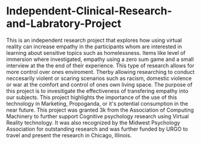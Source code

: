 # Independent-Clinical-Research-and-Labratory-Project
This is an independent research project that explores how using virtual reality can increase empathy in the participants whom are interested in learning about sensitive topics such as homelessness. Items like level of immersion where investigated, empathy using a zero sum game and a small interview at the the end of their experience. This type of research allows for more control over ones enviroment. Therby allowing researching to conduct neccesarily violent or scaring scenarios such as racism, domestic violence or war at the comfort and control of ones own living space. The purpose of this project is to invesitigate the effectiveness of transfering empathy into our subjects. This project highlights the importance of the use of this technology in Marketing, Propoganda, or it's potential consumption in the near future. 
This project was granted 3k from the Association of Computing Machinery to further support Cognitive psychology research using Virtual Reality technology. 
It was also recognized by the Midwest Psychology Association for outstanding research and was further funded by URGO to travel and present the research in Chicago, Illinois. 
 
